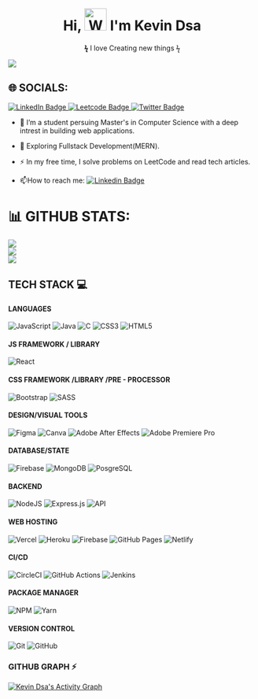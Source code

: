 

<!--
**kevin46dsa/kevin46dsa** is a ✨ _special_ ✨ repository because its `README.md` (this file) appears on your GitHub profile.

Here are some ideas to get you started:

- 🔭 I’m currently working on ...
- 🌱 I’m currently learning ...
- 👯 I’m looking to collaborate on ...
- 🤔 I’m looking for help with ...
- 💬 Ask me about ...
- 📫 How to reach me: ...
- 😄 Pronouns: ...
- ⚡ Fun fact: ...
-->

<h1 align="center"> Hi, <img src="https://raw.githubusercontent.com/nixin72/nixin72/master/wave.gif" 
         alt="Waving hand animated gif"
         height="45"
         width="45" /> I'm Kevin Dsa 
</h1>
<p align="center">  <b>ϟ</b> I love Creating new things ϟ </b></p>

![](https://komarev.com/ghpvc/?username=kevin46dsa&color=orange&style=plastic)

## 🌐 SOCIALS:

<div id="badges">
  <a href="https://www.linkedin.com/in/kevindsa2017">
    <img src="https://img.shields.io/badge/LinkedIn-blue?style=for-the-badge&logo=linkedin&logoColor=white" alt="LinkedIn Badge"/>
  </a>
  <a href="https://leetcode.com/kevin46dsa">
    <img src="https://img.shields.io/badge/Leetcode-red?style=for-the-badge&logo=Leetcode&logoColor=white" alt="Leetcode Badge"/>
  </a>
  <a href="https://twitter.com/Kevindsaoff">
    <img src="https://img.shields.io/badge/Twitter-blue?style=for-the-badge&logo=twitter&logoColor=white" alt="Twitter Badge"/>
  </a>
</div>

- :telescope: I’m a student persuing Master's in Computer Science with a deep intrest in building web applications.

- :seedling: Exploring Fullstack Development(MERN).

- :zap: In my free time, I solve problems on LeetCode and read tech articles.

- :mailbox:How to reach me: [![Linkedin Badge](https://img.shields.io/badge/-Linkedin-blue?style=flat&logo=Linkedin&logoColor=white)](https://www.linkedin.com/in/kevindsa2017)




# 📊 GITHUB STATS:
![](https://github-readme-stats.vercel.app/api?username=kevin46dsa&theme=gotham&hide_border=false&include_all_commits=true&count_private=true)<br/>
![](https://github-readme-streak-stats.herokuapp.com/?user=kevin46dsa&theme=gotham&hide_border=false)<br/>
![](https://github-readme-stats.vercel.app/api/top-langs/?username=kevin46dsa&theme=gotham&hide_border=false&include_all_commits=true&count_private=true&layout=compact)


## TECH STACK 💻
#### LANGUAGES

![JavaScript](https://img.shields.io/badge/-JavaScript-000?style=for-the-badge&logo=javascript)
![Java](https://img.shields.io/badge/-Java-000?style=for-the-badge&logo=java)
![C](https://img.shields.io/badge/c-000?style=for-the-badge&logo=c&logoColor=white)
![CSS3](https://img.shields.io/badge/-CSS3-000?style=for-the-badge&logo=css3)
![HTML5](https://img.shields.io/badge/-HTML5-000?style=for-the-badge&logo=html5)

#### JS FRAMEWORK / LIBRARY
![React](https://img.shields.io/badge/-ReactJS-000?style=for-the-badge&logo=react)
                                                                                                                             
#### CSS FRAMEWORK /LIBRARY /PRE - PROCESSOR
![Bootstrap](https://img.shields.io/badge/-Bootstrap-000?style=for-the-badge&logo=bootstrap)
![SASS](https://img.shields.io/badge/-SASS-000?style=for-the-badge&logo=sass)

#### DESIGN/VISUAL TOOLS
![Figma](https://img.shields.io/badge/-Figma-000?style=for-the-badge&logo=figma)
![Canva](https://img.shields.io/badge/-Canva-000?style=for-the-badge&logo=canva)
![Adobe After Effects](https://img.shields.io/badge/-Adobe%20After%20Effects-000?style=for-the-badge&logo=Adobe%20After%20Effects&logoColor=white)
![Adobe Premiere Pro](https://img.shields.io/badge/Adobe%20Premiere%20Pro-000?style=for-the-badge&logo=Adobe%20Premiere%20Pro&logoColor=white)

#### DATABASE/STATE
![Firebase](https://img.shields.io/badge/-Firebase-000?style=for-the-badge&logo=firebase)
![MongoDB](https://img.shields.io/badge/-MongoDB-000?style=for-the-badge&logo=mongodb)
![PosgreSQL](https://img.shields.io/badge/-PostgreSQL-000?style=for-the-badge&logo=PostgreSQL)
                                                                                                                             
#### BACKEND
![NodeJS](https://img.shields.io/badge/-NodeJS-000?style=for-the-badge&logo=node.js&logoColor=pink)
![Express.js](https://img.shields.io/badge/-ExpressJS-000?style=for-the-badge&logo=express)
![API](https://img.shields.io/badge/-API-000?style=for-the-badge&logo=fastapi)

#### WEB HOSTING
![Vercel](https://img.shields.io/badge/-Vercel-000?style=for-the-badge&logo=vercel)
![Heroku](https://img.shields.io/badge/-Heroku-000?style=for-the-badge&logo=heroku)
![Firebase](https://img.shields.io/badge/-Firebase-000?style=for-the-badge&logo=firebase)
![GitHub Pages](https://img.shields.io/badge/-GitHub%20Pages-000?style=for-the-badge&logo=github)
![Netlify](https://img.shields.io/badge/-Netlify-000?style=for-the-badge&logo=netlify)

#### CI/CD
![CircleCI](https://img.shields.io/badge/-circle%20ci-000?style=for-the-badge&logo=circleci)
![GitHub Actions](https://img.shields.io/badge/-github%20actions-000?style=for-the-badge&logo=githubactions)
![Jenkins](https://img.shields.io/badge/-jenkins-000?style=for-the-badge&logo=jenkins)

#### PACKAGE MANAGER
![NPM](https://img.shields.io/badge/-NPM-000?style=for-the-badge&logo=npm)
![Yarn](https://img.shields.io/badge/-yarn-000?style=for-the-badge&logo=yarn)

#### VERSION CONTROL
![Git](https://img.shields.io/badge/-Git-000?style=for-the-badge&logo=git)
![GitHub](https://img.shields.io/badge/-GitHub-000?style=for-the-badge&logo=github)


### GITHUB GRAPH ⚡
<a href="https://github.com/kevin46dsa"><img alt="Kevin Dsa's Activity Graph" src="https://activity-graph.herokuapp.com/graph?username=kevin46dsa&custom_title=Kevin's%20Contribution%20Graph&theme=react-dark" /></a>
